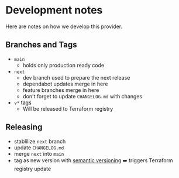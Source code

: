 # Development notes

Here are notes on how we develop this provider.

## Branches and Tags

- `main`
  - holds only production ready code
- `next`
  - dev branch used to prepare the next release
  - dependabot updates merge in here
  - feature branches merge in here
  - don't forget to update `CHANGELOG.md` with changes
- `v*` tags
  - Will be released to Terraform registry

## Releasing

- stablilize `next` branch
- update `CHANGELOG.md`
- merge `next` into `main`
- tag as new version with [semantic versioning](https://semver.org/) :arrow_right: triggers Terraform registry update
